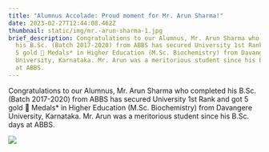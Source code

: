 ```yaml
---
title: "Alumnus Accolade: Proud moment for Mr. Arun Sharma!"
date: 2023-02-27T12:44:08.462Z
thumbnail: static/img/mr.-arun-sharma-1.jpg
brief_description: Congratulations to our Alumnus, Mr. Arun Sharma who completed
  his B.Sc. (Batch 2017-2020) from ABBS has secured University 1st Rank and got
  5 gold 🏅 Medals* in Higher Education (M.Sc. Biochemistry) from Davangere
  University, Karnataka. Mr. Arun was a meritorious student since his B.Sc. days
  at ABBS.
---
```

Congratulations to our Alumnus, Mr. Arun Sharma who completed his B.Sc. (Batch 2017-2020) from ABBS has secured University 1st Rank and got 5 gold 🏅 Medals* in Higher Education (M.Sc. Biochemistry) from Davangere University, Karnataka. Mr. Arun was a meritorious student since his B.Sc. days at ABBS.

![](/static/img/mr.-arun-sharma-2.jpg)